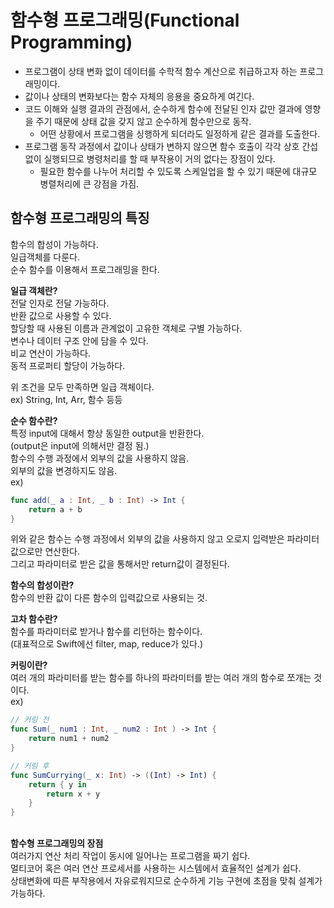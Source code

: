 # 함수형 프로그래밍(Functional Programming)
- 프로그램이 상태 변화 없이 데이터를 수학적 함수 계산으로 취급하고자 하는 프로그래밍이다.
- 값이나 상태의 변화보다는 함수 자체의 응용을 중요하게 여긴다.
- 코드 이해와 실행 결과의 관점에서, 순수하게 함수에 전달된 인자 값만 결과에 영향을 주기 때문에 상태 값을 갖지 않고 순수하게 함수만으로 동작.
    - 어떤 상황에서 프로그램을 싱행하게 되더라도 일정하게 같은 결과를 도출한다.
- 프로그램 동작 과정에서 값이나 상태가 변하지 않으면 함수 호출이 각각 상호 간섭 없이 실행되므로 병령처리를 할 때 부작용이 거의 없다는 장점이 있다.
    - 필요한 함수를 나누어 처리할 수 있도록 스케일업을 할 수 있기 때문에 대규모 병렬처리에 큰 강점을 가짐.
  
## 함수형 프로그래밍의 특징
함수의 합성이 가능하다.  
일급객체를 다룬다.  
순수 함수를 이용해서 프로그래밍을 한다.  
  
**일급 객체란?**  
전달 인자로 전달 가능하다.  
반환 값으로 사용할 수 있다.  
할당할 때 사용된 이름과 관계없이 고유한 객체로 구별 가능하다.  
변수나 데이터 구조 안에 담을 수 있다.  
비교 연산이 가능하다.  
동적 프로퍼티 할당이 가능하다.  
  
위 조건을 모두 만족하면 일급 객체이다.  
ex) String, Int, Arr, 함수 등등  
  
**순수 함수란?**  
특정 input에 대해서 항상 동일한 output을 반환한다.  
(output은 input에 의해서만 결정 됨.)  
함수의 수행 과정에서 외부의 값을 사용하지 않음.  
외부의 값을 변경하지도 않음.  
ex)  
``` Swift
﻿func add(_ a : Int, _ b : Int) -> Int {
    return a + b
}
```
위와 같은 함수는 수행 과정에서 외부의 값을 사용하지 않고 오로지 입력받은 파라미터 값으로만 연산한다.  
그리고 파라미터로 받은 값을 통해서만 return값이 결정된다.  

**함수의 합성이란?**  
함수의 반환 값이 다른 함수의 입력값으로 사용되는 것.  
  
**고차 함수란?**  
함수를 파라미터로 받거나 함수를 리턴하는 함수이다.  
(대표적으로 Swift에선 filter, map, reduce가 있다.)  
  
**커링이란?**  
여러 개의 파라미터를 받는 함수를 하나의 파라미터를 받는 여러 개의 함수로 쪼개는 것이다.  
ex)  
``` Swift
// 커링 전
func Sum(_ num1 : Int, _ num2 : Int ) -> Int {
    return num1 + num2
}

// 커링 후
func SumCurrying(_ x: Int) -> ((Int) -> Int) {
    return { y in
        return x + y
    }
}
```
﻿  
**함수형 프로그래밍의 장점**  
여러가지 연산 처리 작업이 동시에 일어나는 프로그램을 짜기 쉽다.  
멀티코어 혹은 여러 연산 프로세서를 사용하는 시스템에서 효율적인 설계가 쉽다.  
상태변화에 따른 부작용에서 자유로워지므로 순수하게 기능 구현에 초점을 맞춰 설계가 가능하다.  
